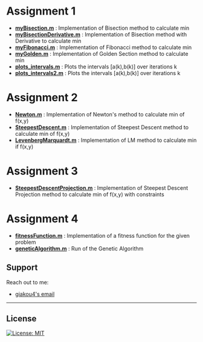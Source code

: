 # Assignment 1
* **<u>myBisection.m</u>** : Implementation of Bisection method to calculate min
* **<u>myBisectionDerivative.m</u>** : Implementation of Bisection method with Derivative to calculate min
* **<u>myFibonacci.m</u>** : Implementation of Fibonacci method to calculate min
* **<u>myGolden.m</u>** : Implementation of Golden Section method to calculate min
* **<u>plots_intervals.m</u>** : Plots the intervals [a(k),b(k)] over iterations k
* **<u>plots_intervals2.m</u>** : Plots the intervals [a(k),b(k)] over iterations k

# Assignment 2
* **<u>Newton.m</u>** : Implementation of Newton's method to calculate min of f(x,y)
* **<u>SteepestDescent.m</u>** : Implementation of Steepest Descent method to calculate min of f(x,y)
* **<u>LevenbergMarquardt.m</u>** : Implementation of LM method to calculate min if f(x,y)

# Assignment 3
* **<u>SteepestDescentProjection.m</u>** : Implementation of Steepest Descent Projection method to calculate min of f(x,y) with constraints

# Assignment 4
* **<u>fitnessFunction.m</u>** : Implementation of a fitness function for the given problem
* **<u>geneticAlgorithm.m</u>** : Run of the Genetic Algorithm

## Support

Reach out to me:

- [giakou4's email](mailto:giakonick98@gmail.com "giakonick98@gmail.com")

---

## License

[![License: MIT](https://img.shields.io/badge/License-MIT-yellow.svg)](https://github.com/giakou4/optimization/LICENSE)

